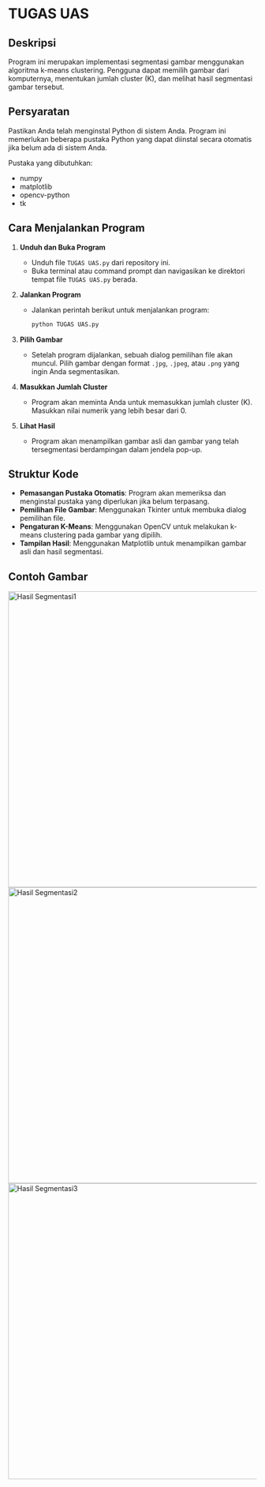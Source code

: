 # TUGAS UAS

## Deskripsi
Program ini merupakan implementasi segmentasi gambar menggunakan algoritma k-means clustering. Pengguna dapat memilih gambar dari komputernya, menentukan jumlah cluster (K), dan melihat hasil segmentasi gambar tersebut.

## Persyaratan
Pastikan Anda telah menginstal Python di sistem Anda. Program ini memerlukan beberapa pustaka Python yang dapat diinstal secara otomatis jika belum ada di sistem Anda.

Pustaka yang dibutuhkan:
- numpy
- matplotlib
- opencv-python
- tk

## Cara Menjalankan Program

1. **Unduh dan Buka Program**
    - Unduh file `TUGAS UAS.py` dari repository ini.
    - Buka terminal atau command prompt dan navigasikan ke direktori tempat file `TUGAS UAS.py` berada.

2. **Jalankan Program**
    - Jalankan perintah berikut untuk menjalankan program:
      ```bash
      python TUGAS UAS.py
      ```

3. **Pilih Gambar**
    - Setelah program dijalankan, sebuah dialog pemilihan file akan muncul. Pilih gambar dengan format `.jpg`, `.jpeg`, atau `.png` yang ingin Anda segmentasikan.

4. **Masukkan Jumlah Cluster**
    - Program akan meminta Anda untuk memasukkan jumlah cluster (K). Masukkan nilai numerik yang lebih besar dari 0.

5. **Lihat Hasil**
    - Program akan menampilkan gambar asli dan gambar yang telah tersegmentasi berdampingan dalam jendela pop-up.

## Struktur Kode
- **Pemasangan Pustaka Otomatis**: Program akan memeriksa dan menginstal pustaka yang diperlukan jika belum terpasang.
- **Pemilihan File Gambar**: Menggunakan Tkinter untuk membuka dialog pemilihan file.
- **Pengaturan K-Means**: Menggunakan OpenCV untuk melakukan k-means clustering pada gambar yang dipilih.
- **Tampilan Hasil**: Menggunakan Matplotlib untuk menampilkan gambar asli dan hasil segmentasi.

## Contoh Gambar 

<img src="https://github.com/ferdycuy/ReportUasCitra/assets/115714443/79ec4dc4-e414-4c32-a01e-911d787cb1db" alt="Hasil Segmentasi1" width="600"/>

<img src="https://github.com/ferdycuy/ReportUasCitra/assets/115714443/519010c6-515c-43ce-9aee-622d7db5332f" alt="Hasil Segmentasi2" width="600"/>

<img src="https://github.com/ferdycuy/ReportUasCitra/assets/115714443/35983ed8-e57a-4312-9447-cd1982ce2658" alt="Hasil Segmentasi3" width="600"/>




